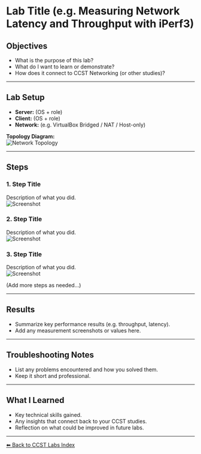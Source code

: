 # Lab Title (e.g. Measuring Network Latency and Throughput with iPerf3)

## Objectives
- What is the purpose of this lab?  
- What do I want to learn or demonstrate?  
- How does it connect to CCST Networking (or other studies)?  

---

## Lab Setup
- **Server:** (OS + role)  
- **Client:** (OS + role)  
- **Network:** (e.g. VirtualBox Bridged / NAT / Host-only)  

**Topology Diagram:**  
![Network Topology](images/topologies/placeholder.png)  

---

## Steps

### 1. Step Title  
Description of what you did.  
![Screenshot](images/example.png)  

### 2. Step Title  
Description of what you did.  
![Screenshot](images/example.png)  

### 3. Step Title  
Description of what you did.  
![Screenshot](images/example.png)  

(Add more steps as needed…)

---

## Results  
- Summarize key performance results (e.g. throughput, latency).  
- Add any measurement screenshots or values here.  

---

## Troubleshooting Notes  
- List any problems encountered and how you solved them.  
- Keep it short and professional.  

---

## What I Learned  
- Key technical skills gained.  
- Any insights that connect back to your CCST studies.  
- Reflection on what could be improved in future labs.  

---

[⬅ Back to CCST Labs Index](index.md)
